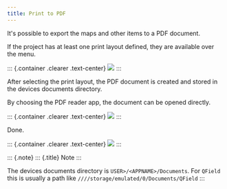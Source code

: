 ```yaml
---
title: Print to PDF
---
```


It\'s possible to export the maps and other items to a PDF document.

If the project has at least one print layout defined, they are available
over the menu.

::: {.container .clearer .text-center}
![](../../assets/images/print_menu.jpg)
:::

After selecting the print layout, the PDF document is created and stored
in the devices documents directory.

By choosing the PDF reader app, the document can be opened directly.

::: {.container .clearer .text-center}
![](../../assets/images/print_open.jpg)
:::

Done.

::: {.container .clearer .text-center}
![](../../assets/images/print_document.jpg)
:::

::: {.note}
::: {.title}
Note
:::

The devices documents directory is `USER>/<APPNAME>/Documents`. For
`QField` this is usually a path like
`////storage/emulated/0/Documents/QField`
:::
